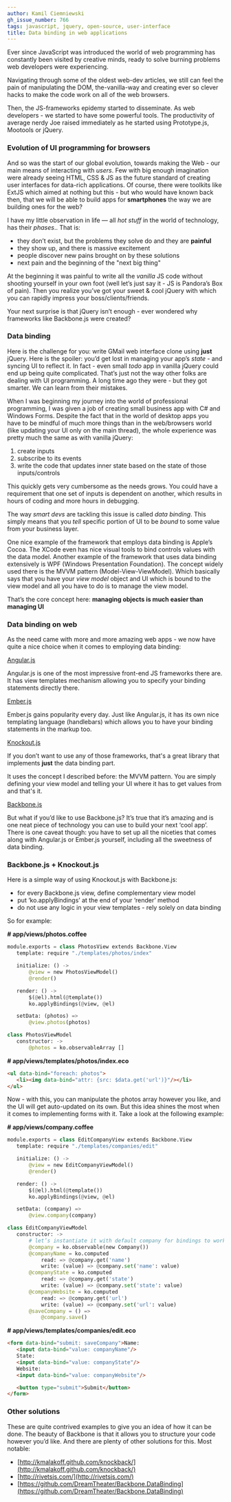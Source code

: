 ```yaml
---
author: Kamil Ciemniewski
gh_issue_number: 766
tags: javascript, jquery, open-source, user-interface
title: Data binding in web applications
---
```


Ever since JavaScript was introduced the world of web programming has constantly been visited by creative minds, ready to solve burning problems web developers were experiencing.

Navigating through some of the oldest web-dev articles, we still can feel the pain of manipulating the DOM, the-vanilla-way and creating ever so clever hacks to make the code work on all of the web browsers.

Then, the JS-frameworks epidemy started to disseminate. As web developers - we started to have some powerful tools. The productivity of average nerdy Joe raised immediately as he started using Prototype.js, Mootools or jQuery.

### Evolution of UI programming for browsers

And so was the start of our global evolution, towards making the Web - our main means of interacting with *users*. Few with big enough imagination were already seeing HTML, CSS & JS as the future standard of creating user interfaces for data-rich applications. Of course, there were toolkits like ExtJS which aimed at nothing but this - but who would have known back then, that we will be able to build apps for **smartphones** the way we are building ones for the web?

I have my little observation in life — all *hot stuff* in the world of technology, has their *phases*.. That is:

- they don’t exist, but the problems they solve do and they are **painful**
- they show up, and there is massive excitement
- people discover new pains brought on by these solutions
- next pain and the beginning of the "next big thing"

At the beginning it was painful to write all the *vanilla* JS code without shooting yourself in your own foot (well let’s just say it - JS is Pandora’s Box of pain). Then you realize you’ve got your sweet & cool jQuery with which you can rapidly impress your boss/clients/friends.

Your next surprise is that jQuery isn’t enough - ever wondered why frameworks like Backbone.js were created?

### Data binding

Here is the challenge for you: write GMail web interface clone using **just** jQuery. Here is the spoiler: you’d get lost in managing your app’s *state* - and syncing UI to reflect it. In fact - even small *todo* app in vanilla jQuery could end up being quite complicated. That’s just not the way other folks are dealing with UI programming. A long time ago they were - but they got smarter. We can learn from their mistakes.

When I was beginning my journey into the world of professional programming, I was given a job of creating small business app with C# and Windows Forms. Despite the fact that in the world of desktop apps you have to be mindful of much more things than in the web/browsers world (like updating your UI only on the main thread), the whole experience was pretty much the same as with vanilla jQuery:

1. create inputs
1. subscribe to its events
1. write the code that updates inner state based on the state of those inputs/controls

This quickly gets very cumbersome as the needs grows. You could have a requirement that one set of inputs is dependent on another, which results in hours of coding and more hours in debugging.

The way *smart devs* are tackling this issue is called *data binding*. This simply means that you *tell* specific portion of UI to be *bound* to some value from your business layer.

One nice example of the framework that employs data binding is Apple’s Cocoa. The XCode even has nice visual tools to bind controls values with the data model. Another example of the framework that uses data binding extensively is WPF (Windows Presentation Foundation). The concept widely used there is the MVVM pattern (Model-View-ViewModel). Which basically says that you have your *view model* object and UI which is bound to the view model and all you have to do is to manage the view model.

That’s the core concept here: **managing objects is much easier than managing UI**

### Data binding on web

As the need came with more and more amazing web apps - we now have quite a nice choice when it comes to employing data binding:

[Angular.js](http://angularjs.org/)

Angular.js is one of the most impressive front-end JS frameworks there are. It has view templates mechanism allowing you to specify your binding statements directly there.

[Ember.js](http://emberjs.com/)

Ember.js gains popularity every day. Just like Angular.js, it has its own nice templating language (handlebars) which allows you to have your binding statements in the markup too.

[Knockout.js](http://knockoutjs.com/)

If you don’t want to use any of those frameworks, that's a great library that implements **just** the data binding part.

It uses the concept I described before: the MVVM pattern. You are simply defining your view model and telling your UI where it has to get values from and that's it.

[Backbone.js](http://backbonejs.org/)

But what if you’d like to use Backbone.js? It’s true that it’s amazing and is one neat piece of technology you can use to build your next ‘cool app’. There is one caveat though: you have to set up all the niceties that comes along with Angular.js or Ember.js yourself, including all the sweetness of data binding.

### Backbone.js + Knockout.js

Here is a simple way of using Knockout.js with Backbone.js:

- for every Backbone.js view, define complementary view model
- put ‘ko.applyBindings’ at the end of your ‘render’ method
- do not use any logic in your view templates - rely solely on data binding

So for example:

**# app/views/photos.coffee**

```python
module.exports = class PhotosView extends Backbone.View
   template: require "./templates/photos/index"

   initialize: () ->
       @view = new PhotosViewModel()
       @render()

   render: () ->
       $(@el).html(@template())
       ko.applyBindings(@view, @el)

   setData: (photos) =>
       @view.photos(photos)

class PhotosViewModel
   constructor: ->
       @photos = ko.observableArray []
```

**# app/views/templates/photos/index.eco**

```html
<ul data-bind="foreach: photos">
   <li><img data-bind="attr: {src: $data.get('url')}"/></li>
</ul>
```

Now - with this, you can manipulate the photos array however you like, and the UI will get auto-updated on its own. But this idea shines the most when it comes to implementing forms with it. Take a look at the following example:

**# app/views/company.coffee**

```python
module.exports = class EditCompanyView extends Backbone.View
   template: require "./templates/companies/edit"

   initialize: () ->
       @view = new EditCompanyViewModel()
       @render()

   render: () ->
       $(@el).html(@template())
       ko.applyBindings(@view, @el)

   setData: (company) =>
       @view.company(company)

class EditCompanyViewModel
   constructor: ->
       # let’s instantiate it with default company for bindings to work
       @company = ko.observable(new Company())
       @companyName = ko.computed
           read: => @company.get('name')
           write: (value) => @company.set('name': value)
       @companyState = ko.computed
           read: => @company.get('state')
           write: (value) => @company.set('state': value)
       @companyWebsite = ko.computed
           read: => @company.get('url')
           write: (value) => @company.set('url': value)
       @saveCompany = () =>
           @company.save()
```

**# app/views/templates/companies/edit.eco**

```html
<form data-bind="submit: saveCompany">Name:
   <input data-bind="value: companyName"/>
   State:
   <input data-bind="value: companyState"/>
   Website:
   <input data-bind="value: companyWebsite"/>

   <button type="submit">Submit</button>
</form>
```

### Other solutions

These are quite contrived examples to give you an idea of how it can be done. The beauty of Backbone is that it allows you to structure your code however you’d like. And there are plenty of other solutions for this. Most notable:

- [http://kmalakoff.github.com/knockback/](http://kmalakoff.github.com/knockback/)
- [http://rivetsjs.com/](http://rivetsjs.com/)
- [https://github.com/DreamTheater/Backbone.DataBinding](https://github.com/DreamTheater/Backbone.DataBinding)

